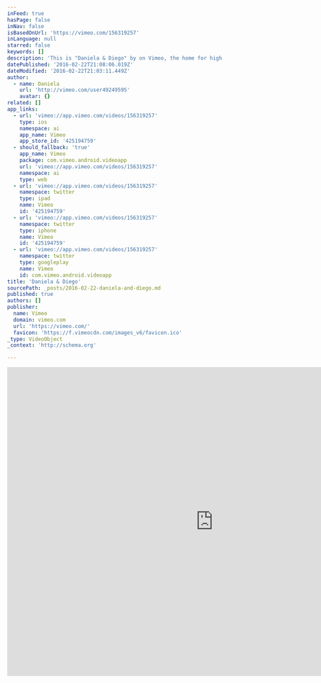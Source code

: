 ```yaml
---
inFeed: true
hasPage: false
inNav: false
isBasedOnUrl: 'https://vimeo.com/156319257'
inLanguage: null
starred: false
keywords: []
description: 'This is "Daniela & Diego" by on Vimeo, the home for high quality videos and the people who love them.'
datePublished: '2016-02-22T21:08:06.019Z'
dateModified: '2016-02-22T21:03:11.449Z'
author:
  - name: Daniela
    url: 'http://vimeo.com/user49249595'
    avatar: {}
related: []
app_links:
  - url: 'vimeo://app.vimeo.com/videos/156319257'
    type: ios
    namespace: ai
    app_name: Vimeo
    app_store_id: '425194759'
  - should_fallback: 'true'
    app_name: Vimeo
    package: com.vimeo.android.videoapp
    url: 'vimeo://app.vimeo.com/videos/156319257'
    namespace: ai
    type: web
  - url: 'vimeo://app.vimeo.com/videos/156319257'
    namespace: twitter
    type: ipad
    name: Vimeo
    id: '425194759'
  - url: 'vimeo://app.vimeo.com/videos/156319257'
    namespace: twitter
    type: iphone
    name: Vimeo
    id: '425194759'
  - url: 'vimeo://app.vimeo.com/videos/156319257'
    namespace: twitter
    type: googleplay
    name: Vimeo
    id: com.vimeo.android.videoapp
title: 'Daniela & Diego'
sourcePath: _posts/2016-02-22-daniela-and-diego.md
published: true
authors: []
publisher:
  name: Vimeo
  domain: vimeo.com
  url: 'https://vimeo.com/'
  favicon: 'https://f.vimeocdn.com/images_v6/favicon.ico'
_type: VideoObject
_context: 'http://schema.org'

---
```

<iframe src="https://cdn.embedly.com/widgets/media.html?src=https%3A%2F%2Fplayer.vimeo.com%2Fvideo%2F156319257&amp;url=https%3A%2F%2Fvimeo.com%2F156319257&amp;image=http%3A%2F%2Fi.vimeocdn.com%2Fvideo%2F557295616_960.jpg&amp;key=b7d04c9b404c499eba89ee7072e1c4f7&amp;type=text%2Fhtml&amp;schema=vimeo" width="960" height="720" scrolling="no" frameborder="0" allowfullscreen="allowfullscreen" style=""></iframe>